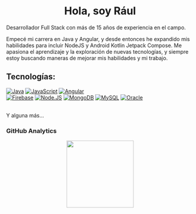 <div align="center">
<h1 align="center">Hola, soy Rául</h1>
</div>

Desarrollador Full Stack con más de 15 años de experiencia en el campo. 

Empecé mi carrera en Java y Angular, y desde entonces he expandido mis habilidades para incluir NodeJS y Android Kotlin Jetpack Compose. Me apasiona el aprendizaje y la exploración de nuevas tecnologías, y siempre estoy buscando maneras de mejorar mis habilidades y mi trabajo.

## Tecnologías:

[![Java](https://img.shields.io/badge/Java-007396?style=for-the-badge&logo=java&logoColor=white&labelColor=101010)]()
[![JavaScript](https://img.shields.io/badge/JavaScript-F7DF1E?style=for-the-badge&logo=javascript&logoColor=white&labelColor=101010)]()
[![Angular](https://img.shields.io/badge/Angular-232F3E?style=for-the-badge&logo=angular&logoColor=white&labelColor=101010)]()
</br>
[![Firebase](https://img.shields.io/badge/Firebase-FFCA28?style=for-the-badge&logo=firebase&logoColor=white&labelColor=101010)]()
[![Node.JS](https://img.shields.io/badge/Node.JS-339933?style=for-the-badge&logo=node.js&logoColor=white&labelColor=101010)]()
[![MongoDB](https://img.shields.io/badge/MongoDB-47A248?style=for-the-badge&logo=mongodb&logoColor=white&labelColor=101010)]()
[![MySQL](https://img.shields.io/badge/MySQL-4479A1?style=for-the-badge&logo=mysql&logoColor=white&labelColor=101010)]()
[![Oracle](https://img.shields.io/badge/Oracle-4285F4?style=for-the-badge&logo=oracle&logoColor=white&labelColor=101010)]()

</br>
Y alguna más...

### GitHub Analytics

<p align="center">
<a href="https://github.com/ArisGuimera">
  <img height="180em" src="https://github-readme-stats-eight-theta.vercel.app/api?username=rulsoftdev&show_icons=true&theme=algolia&include_all_commits=true&count_private=true"/>
  <!--img height="180em" src="https://github-readme-stats-eight-theta.vercel.app/api/top-langs/?username=rulsoftdev&layout=compact&langs_count=8&theme=algolia"/-->
</a>
</p>
